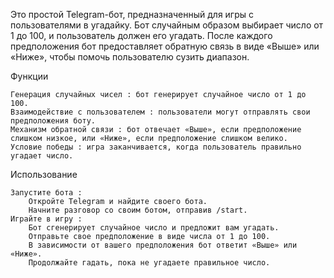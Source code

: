 Это простой Telegram-бот, предназначенный для игры с пользователями в угадайку. 
Бот случайным образом выбирает число от 1 до 100, и пользователь должен его угадать. 
После каждого предположения бот предоставляет обратную связь в виде «Выше» или «Ниже», 
чтобы помочь пользователю сузить диапазон.

Функции

    Генерация случайных чисел : бот генерирует случайное число от 1 до 100.
    Взаимодействие с пользователем : пользователи могут отправлять свои предположения боту.
    Механизм обратной связи : бот отвечает «Выше», если предположение слишком низкое, или «Ниже», если предположение слишком велико.
    Условие победы : игра заканчивается, когда пользователь правильно угадает число.


Использование

    Запустите бота :
        Откройте Telegram и найдите своего бота.
        Начните разговор со своим ботом, отправив /start.
    Играйте в игру :
        Бот сгенерирует случайное число и предложит вам угадать.
        Отправьте свое предположение в виде числа от 1 до 100.
        В зависимости от вашего предположения бот ответит «Выше» или «Ниже».
        Продолжайте гадать, пока не угадаете правильное число.




